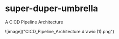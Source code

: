 # super-duper-umbrella
A CICD Pipeline Architecture

![image]("CICD_Pipeline_Architecture.drawio (1).png")
